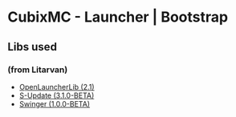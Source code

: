 # CubixMC - Launcher | Bootstrap

## Libs used 
### (from Litarvan)

* [OpenLauncherLib (2.1)](https://github.com/Litarvan/OpenLauncherLib)
* [S-Update (3.1.0-BETA)](https://github.com/Litarvan/S-Update/)
* [Swinger (1.0.0-BETA)](https://github.com/Litarvan/Swinger/)
